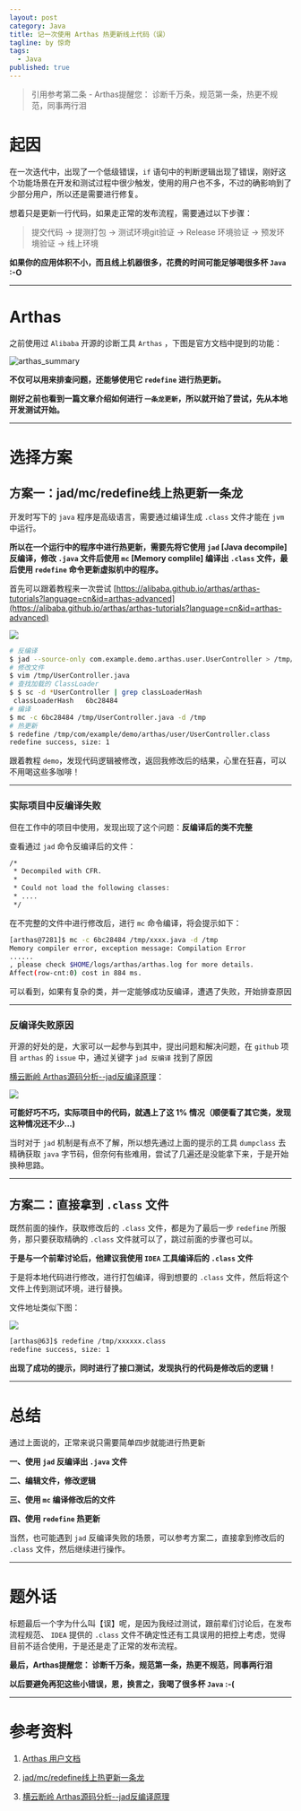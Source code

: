 ```yaml
---
layout: post
category: Java
title: 记一次使用 Arthas 热更新线上代码（误）
tagline: by 惊奇
tags: 
  - Java
published: true
---
```


> 引用参考第二条 -  Arthas提醒您： 诊断千万条，规范第一条，热更不规范，同事两行泪

<!--more-->

# 起因
在一次迭代中，出现了一个低级错误，`if` 语句中的判断逻辑出现了错误，刚好这个功能场景在开发和测试过程中很少触发，使用的用户也不多，不过的确影响到了少部分用户，所以还是需要进行修复。

想着只是更新一行代码，如果走正常的发布流程，需要通过以下步骤：

> 提交代码 -> 提测打包 -> 测试环境git验证 -> Release 环境验证 -> 预发环境验证 -> 线上环境

**如果你的应用体积不小，而且线上机器很多，花费的时间可能足够喝很多杯 `Java` :-O**

---
# Arthas
之前使用过 `Alibaba` 开源的诊断工具 `Arthas` ，下图是官方文档中提到的功能：

![arthas_summary](http://www.justdojava.com/assets/images/2019/java/image_yjq/arthas/arthas_summary.png)

**不仅可以用来排查问题，还能够使用它 `redefine` 进行热更新。**

**刚好之前也看到一篇文章介绍如何进行 `一条龙更新`，所以就开始了尝试，先从本地开发测试开始。**

---
# 选择方案

## 方案一：jad/mc/redefine线上热更新一条龙

开发时写下的 `java` 程序是高级语言，需要通过编译生成 `.class` 文件才能在 `jvm` 中运行。

**所以在一个运行中的程序中进行热更新，需要先将它使用 `jad` [Java decompile]反编译，修改 `.java` 文件后使用 `mc` [Memory complile] 编译出 `.class` 文件，最后使用 `redefine` 命令更新虚拟机中的程序。**

首先可以跟着教程来一次尝试 [https://alibaba.github.io/arthas/arthas-tutorials?language=cn&id=arthas-advanced](https://alibaba.github.io/arthas/arthas-tutorials?language=cn&id=arthas-advanced)

![](http://www.justdojava.com/assets/images/2019/java/image_yjq/arthas/arthas_tutorials.png)

```bash
# 反编译
$ jad --source-only com.example.demo.arthas.user.UserController > /tmp/UserController.java
# 修改文件
$ vim /tmp/UserController.java
# 查找加载的 ClassLoader
$ $ sc -d *UserController | grep classLoaderHash
 classLoaderHash   6bc28484
# 编译
$ mc -c 6bc28484 /tmp/UserController.java -d /tmp
# 热更新
$ redefine /tmp/com/example/demo/arthas/user/UserController.class
redefine success, size: 1
```

跟着教程 `demo`，发现代码逻辑被修改，返回我修改后的结果，心里在狂喜，可以不用喝这些多咖啡！

---
### 实际项目中反编译失败
但在工作中的项目中使用，发现出现了这个问题：**反编译后的类不完整**

查看通过 `jad` 命令反编译后的文件：
```bash
/*
 * Decompiled with CFR.
 *
 * Could not load the following classes:
 * ....
 */
```

在不完整的文件中进行修改后，进行 `mc` 命令编译，将会提示如下：

```bash
[arthas@7281]$ mc -c 6bc28484 /tmp/xxxx.java -d /tmp
Memory compiler error, exception message: Compilation Error
......
, please check $HOME/logs/arthas/arthas.log for more details.
Affect(row-cnt:0) cost in 884 ms.
```

可以看到，如果有复杂的类，并一定能够成功反编译，遭遇了失败，开始排查原因

---
### 反编译失败原因

开源的好处的是，大家可以一起参与到其中，提出问题和解决问题，在 `github` 项目 `arthas` 的 `issue` 中，通过关键字 `jad 反编译` 找到了原因

[横云断岭 Arthas源码分析--jad反编译原理](https://github.com/alibaba/arthas/issues/763)：

![](http://www.justdojava.com/assets/images/2019/java/image_yjq/arthas/jad_defects.png)

**可能好巧不巧，实际项目中的代码，就遇上了这 1% 情况（顺便看了其它类，发现这种情况还不少...)**

当时对于 `jad` 机制是有点不了解，所以想先通过上面的提示的工具 `dumpclass` 去精确获取 `java` 字节码，但奈何有些难用，尝试了几遍还是没能拿下来，于是开始换种思路。

---
## 方案二：直接拿到 `.class` 文件

既然前面的操作，获取修改后的 `.class` 文件，都是为了最后一步 `redefine` 所服务，那只要获取精确的 `.class` 文件就可以了，跳过前面的步骤也可以。



**于是与一个前辈讨论后，他建议我使用 `IDEA` 工具编译后的 `.class` 文件**

于是将本地代码进行修改，进行打包编译，得到想要的 `.class` 文件，然后将这个文件上传到测试环境，进行替换。



文件地址类似下图：

![](http://www.justdojava.com/assets/images/2019/java/image_yjq/arthas/idea_class_position.png)

``` bash
[arthas@63]$ redefine /tmp/xxxxxx.class
redefine success, size: 1
```

**出现了成功的提示，同时进行了接口测试，发现执行的代码是修改后的逻辑！**

---
# 总结

通过上面说的，正常来说只需要简单四步就能进行热更新

**一、使用 `jad` 反编译出 `.java` 文件**

**二、编辑文件，修改逻辑**

**三、使用 `mc` 编译修改后的文件**

**四、使用 `redefine` 热更新**

当然，也可能遇到 `jad` 反编译失败的场景，可以参考方案二，直接拿到修改后的 `.class` 文件，然后继续进行操作。

---
# 题外话
标题最后一个字为什么叫【误】呢，是因为我经过测试，跟前辈们讨论后，在发布流程规范、 `IDEA` 提供的 `.class` 文件不确定性还有工具误用的把控上考虑，觉得目前不适合使用，于是还是走了正常的发布流程。

**最后，Arthas提醒您： 诊断千万条，规范第一条，热更不规范，同事两行泪**

**以后要避免再犯这些小错误，恩，换言之，我喝了很多杯 `Java` :-(**

---
# 参考资料

1. [Arthas 用户文档](https://alibaba.github.io/arthas/index.html)

2. [jad/mc/redefine线上热更新一条龙](http://hengyunabc.github.io/arthas-online-hotswap/)

3. [横云断岭 Arthas源码分析--jad反编译原理](https://github.com/alibaba/arthas/issues/763)